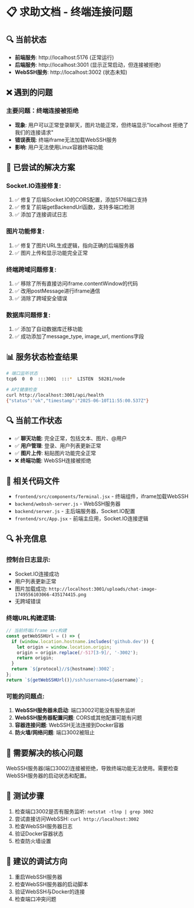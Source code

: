 # 📋 求助文档 - 终端连接问题

## 🔍 当前状态
- **前端服务**: http://localhost:5176 (正常运行)
- **后端服务**: http://localhost:3001 (显示正常启动，但连接被拒绝)
- **WebSSH服务**: http://localhost:3002 (状态未知)

## ❌ 遇到的问题

### 主要问题：终端连接被拒绝
- **现象**: 用户可以正常登录聊天，图片功能正常，但终端显示"localhost 拒绝了我们的连接请求"
- **错误表现**: 终端iframe无法加载WebSSH服务
- **影响**: 用户无法使用Linux容器终端功能

## 🔧 已尝试的解决方案

### Socket.IO连接修复:
1. ✅ 修复了后端Socket.IO的CORS配置，添加5176端口支持
2. ✅ 修复了前端getBackendUrl函数，支持多端口检测
3. ✅ 添加了连接调试日志

### 图片功能修复:
1. ✅ 修复了图片URL生成逻辑，指向正确的后端服务器
2. ✅ 图片上传和显示功能完全正常

### 终端跨域问题修复:
1. ✅ 移除了所有直接访问iframe.contentWindow的代码
2. ✅ 改用postMessage进行iframe通信
3. ✅ 消除了跨域安全错误

### 数据库问题修复:
1. ✅ 添加了自动数据库迁移功能
2. ✅ 成功添加了message_type, image_url, mentions字段

## 📊 服务状态检查结果
```bash
# 端口监听状态
tcp6  0  0  :::3001  :::*  LISTEN  58281/node

# API健康检查
curl http://localhost:3001/api/health
{"status":"ok","timestamp":"2025-06-10T11:55:00.537Z"}
```

## 🔍 当前工作状态
- ✅ **聊天功能**: 完全正常，包括文本、图片、@用户
- ✅ **用户管理**: 登录、用户列表更新正常
- ✅ **图片上传**: 粘贴图片功能完全正常
- ❌ **终端功能**: WebSSH连接被拒绝

## 📁 相关代码文件
- `frontend/src/components/Terminal.jsx` - 终端组件，iframe加载WebSSH
- `backend/webssh-server.js` - WebSSH服务器
- `backend/server.js` - 主后端服务器，Socket.IO配置
- `frontend/src/App.jsx` - 前端主应用，Socket.IO连接逻辑

## 🔍 补充信息

### 控制台日志显示:
- Socket.IO连接成功
- 用户列表更新正常
- 图片加载成功: `http://localhost:3001/uploads/chat-image-1749556103066-435174415.png`
- 无跨域错误

### 终端URL构建逻辑:
```javascript
// 当前终端iframe src构建
const getWebSSHUrl = () => {
  if (window.location.hostname.includes('github.dev')) {
    let origin = window.location.origin;
    origin = origin.replace(/-517[3-9]/, '-3002');
    return origin;
  }
  return `${protocol}//${hostname}:3002`;
};
return `${getWebSSHUrl()}/ssh?username=${username}`;
```

### 可能的问题点:
1. **WebSSH服务器未启动**: 端口3002可能没有服务监听
2. **WebSSH服务器配置问题**: CORS或其他配置可能有问题
3. **容器连接问题**: WebSSH无法连接到Docker容器
4. **防火墙/网络问题**: 端口3002被阻止

## 🎯 需要解决的核心问题
WebSSH服务器(端口3002)连接被拒绝，导致终端功能无法使用。需要检查WebSSH服务器的启动状态和配置。

## 📝 测试步骤
1. 检查端口3002是否有服务监听: `netstat -tlnp | grep 3002`
2. 尝试直接访问WebSSH: `curl http://localhost:3002`
3. 检查WebSSH服务器日志
4. 验证Docker容器状态
5. 检查防火墙设置

## 🔧 建议的调试方向
1. 重启WebSSH服务器
2. 检查WebSSH服务器的启动脚本
3. 验证WebSSH与Docker的连接
4. 检查端口冲突问题
